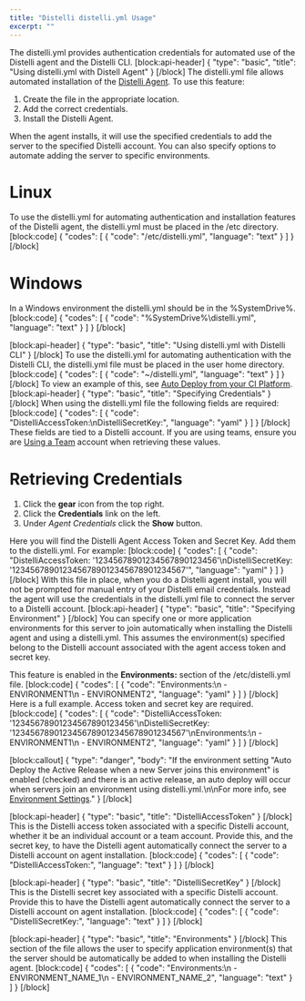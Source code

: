 ```yaml
---
title: "Distelli distelli.yml Usage"
excerpt: ""
---
```

The distelli.yml provides authentication credentials for automated use of the Distelli agent and the Distelli CLI.
[block:api-header]
{
  "type": "basic",
  "title": "Using distelli.yml with Distell Agent"
}
[/block]
The distelli.yml file allows automated installation of the [Distelli Agent](doc:distelli-agent). To use this feature:

1. Create the file in the appropriate location.
2. Add the correct credentials.
3. Install the Distelli Agent.

When the agent installs, it will use the specified credentials to add the server to the specified Distelli account. You can also specify options to automate adding the server to specific environments.

# Linux

To use the distelli.yml for automating authentication and installation features of the Distelli agent, the distelli.yml must be placed in the /etc directory.
[block:code]
{
  "codes": [
    {
      "code": "/etc/distelli.yml",
      "language": "text"
    }
  ]
}
[/block]
# Windows

In a Windows environment the distelli.yml should be in the %SystemDrive%.
[block:code]
{
  "codes": [
    {
      "code": "%SystemDrive%\\distelli.yml",
      "language": "text"
    }
  ]
}
[/block]

[block:api-header]
{
  "type": "basic",
  "title": "Using distelli.yml with Distelli CLI"
}
[/block]
To use the distelli.yml for automating authentication with the Distelli CLI, the distelli.yml file must be placed in the user home directory.
[block:code]
{
  "codes": [
    {
      "code": "~/distelli.yml",
      "language": "text"
    }
  ]
}
[/block]
To view an example of this, see [Auto Deploy from your CI Platform](doc:auto-deploy-from-your-ci-platform).
[block:api-header]
{
  "type": "basic",
  "title": "Specifying Credentials"
}
[/block]
When using the distelli.yml file the following fields are required:
[block:code]
{
  "codes": [
    {
      "code": "DistelliAccessToken:\nDistelliSecretKey:",
      "language": "yaml"
    }
  ]
}
[/block]
These fields are tied to a Distelli account. If you are using teams, ensure you are [Using a Team](doc:using-a-team) account when retrieving these values.

# Retrieving Credentials

1. Click the **gear** icon from the top right.
2. Click the **Credentials** link on the left.
3. Under *Agent Credentials* click the **Show** button.

Here you will find the Distelli Agent Access Token and Secret Key. Add them to the distelli.yml. For example:
[block:code]
{
  "codes": [
    {
      "code": "DistelliAccessToken: '12345678901234567890123456'\nDistelliSecretKey: '1234567890123456789012345678901234567'",
      "language": "yaml"
    }
  ]
}
[/block]
With this file in place, when you do a Distelli agent install, you will not be prompted for manual entry of your Distelli email credentials. Instead the agent will use the credentials in the distelli.yml file to connect the server to a Distelli account.
[block:api-header]
{
  "type": "basic",
  "title": "Specifying Environment"
}
[/block]
You can specify one or more application environments for this server to join automatically when installing the Distelli agent and using a distelli.yml. This assumes the environment(s) specified belong to the Distelli account associated with the agent access token and secret key.

This feature is enabled in the **Environments:** section of the /etc/distelli.yml file.
[block:code]
{
  "codes": [
    {
      "code": "Environments:\n  - ENVIRONMENT1\n  - ENVIRONMENT2",
      "language": "yaml"
    }
  ]
}
[/block]
Here is a full example. Access token and secret key are required.
[block:code]
{
  "codes": [
    {
      "code": "DistelliAccessToken: '12345678901234567890123456'\nDistelliSecretKey: '1234567890123456789012345678901234567'\nEnvironments:\n  - ENVIRONMENT1\n  - ENVIRONMENT2",
      "language": "yaml"
    }
  ]
}
[/block]

[block:callout]
{
  "type": "danger",
  "body": "If the environment setting \"Auto Deploy the Active Release when a new Server joins this environment\" is enabled (checked) and there is an active release, an auto deploy will occur when servers join an environment using distelli.yml.\n\nFor more info, see [Environment Settings](doc:environment-settings)."
}
[/block]

[block:api-header]
{
  "type": "basic",
  "title": "DistelliAccessToken"
}
[/block]
This is the Distelli access token associated with a specific Distelli account, whether it be an individual account or a team account. Provide this, and the secret key, to have the Distelli agent automatically connect the server to a Distelli account on agent installation.
[block:code]
{
  "codes": [
    {
      "code": "DistelliAccessToken:",
      "language": "text"
    }
  ]
}
[/block]

[block:api-header]
{
  "type": "basic",
  "title": "DistelliSecretKey"
}
[/block]
This is the Distelli secret key associated with a specific Distelli account. Provide this to have the Distelli agent automatically connect the server to a Distelli account on agent installation.
[block:code]
{
  "codes": [
    {
      "code": "DistelliSecretKey:",
      "language": "text"
    }
  ]
}
[/block]

[block:api-header]
{
  "type": "basic",
  "title": "Environments"
}
[/block]
This section of the file allows the user to specify application environment(s) that the server should be automatically be added to when installing the Distelli agent.
[block:code]
{
  "codes": [
    {
      "code": "Environments:\n  - ENVIRONMENT_NAME_1\n  - ENVIRONMENT_NAME_2",
      "language": "text"
    }
  ]
}
[/block]